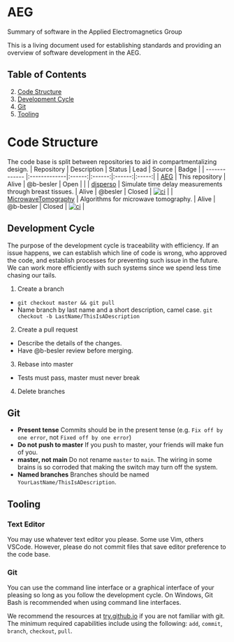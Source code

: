 # AEG
Summary of software in the Applied Electromagnetics Group

This is a living document used for establishing standards and providing an overview of software development in the AEG.

## Table of Contents
2. [Code Structure](#code-structure)
3. [Development Cycle](#development-cycle)
4. [Git](#git)
5. [Tooling](#tooling)

# Code Structure
The code base is split between repositories to aid in compartmentalizing design.
| Repository    | Description  | Status | Lead | Source | Badge |
| ------------- |:-------------|:------:|:------:|:------:|:-----:|
| [AEG](https://github.com/Applied-Electromagnetics-Group/AEG)              | This repository        | Alive | @b-besler | Open | |
| [disperso](https://github.com/Applied-Electromagnetics-Group/disperso)              | Simulate time delay measurements through breast tissues.        | Alive | @besler | Closed | [![ci](https://github.com/Applied-Electromagnetics-Group/disperso/actions/workflows/ci.yml/badge.svg)](https://github.com/Applied-Electromagnetics-Group/disperso/actions/workflows/ci.yml) |
| [MicrowaveTomography](https://github.com/Applied-Electromagnetics-Group/MicrowaveTomography)            | Algorithms for microwave tomography.     | Alive | @b-besler | Closed | [![ci](https://github.com/Applied-Electromagnetics-Group/MicrowaveTomography/actions/workflows/ci.yml/badge.svg)](https://github.com/Applied-Electromagnetics-Group/MicrowaveTomography/actions/workflows/ci.yml) |

## Development Cycle
The purpose of the development cycle is traceability with efficiency.
If an issue happens, we can establish which line of code is wrong, who approved the code, and establish processes for preventing such issue in the future.
We can work more efficiently with such systems since we spend less time chasing our tails.

1. Create a branch
  * `git checkout master && git pull`
  * Name branch by last name and a short description, camel case. `git checkout -b LastName/ThisIsADescription`
2. Create a pull request
  * Describe the details of the changes.
  * Have @b-besler review before merging.
3. Rebase into master 
  * Tests must pass, master must never break
4. Delete branches

## Git
* **Present tense** Commits should be in the present tense (e.g. `Fix off by one error`, not `Fixed off by one error`)
* **Do not push to master** If you push to master, your friends will make fun of you.
* **master, not main** Do not rename `master` to `main`. The wiring in some brains is so corroded that making the switch may turn off the system.
* **Named branches** Branches should be named `YourLastName/ThisIsADescription`.

## Tooling

### Text Editor
You may use whatever text editor you please.
Some use Vim, others VSCode.
However, please do not commit files that save editor preference to the code base.

### Git
You can use the command line interface or a graphical interface of your pleasing so long as you follow the development cycle.
On Windows, Git Bash is recommended when using command line interfaces.

We recommend the resources at [try.github.io](https://try.github.io/) if you are not familiar with git.
The minimum required capabilities include using the following: `add`, `commit`, `branch`, `checkout`, `pull`.


